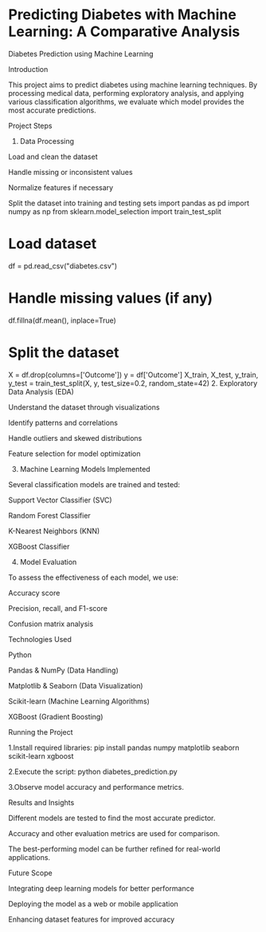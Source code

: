 # Predicting Diabetes with Machine Learning: A Comparative Analysis
 
Diabetes Prediction using Machine Learning

Introduction

This project aims to predict diabetes using machine learning techniques. By processing medical data, performing exploratory analysis, and applying various classification algorithms, we evaluate which model provides the most accurate predictions.

Project Steps

1. Data Processing

Load and clean the dataset

Handle missing or inconsistent values

Normalize features if necessary

Split the dataset into training and testing sets
import pandas as pd
import numpy as np
from sklearn.model_selection import train_test_split

# Load dataset
df = pd.read_csv("diabetes.csv")

# Handle missing values (if any)
df.fillna(df.mean(), inplace=True)

# Split the dataset
X = df.drop(columns=['Outcome'])
y = df['Outcome']
X_train, X_test, y_train, y_test = train_test_split(X, y, test_size=0.2, random_state=42)
2. Exploratory Data Analysis (EDA)

Understand the dataset through visualizations

Identify patterns and correlations

Handle outliers and skewed distributions

Feature selection for model optimization

3. Machine Learning Models Implemented

Several classification models are trained and tested:

Support Vector Classifier (SVC)

Random Forest Classifier

K-Nearest Neighbors (KNN)

XGBoost Classifier

4. Model Evaluation

To assess the effectiveness of each model, we use:

Accuracy score

Precision, recall, and F1-score

Confusion matrix analysis

Technologies Used

Python

Pandas & NumPy (Data Handling)

Matplotlib & Seaborn (Data Visualization)

Scikit-learn (Machine Learning Algorithms)

XGBoost (Gradient Boosting)

Running the Project

1.Install required libraries:
pip install pandas numpy matplotlib seaborn scikit-learn xgboost

2.Execute the script:
python diabetes_prediction.py

3.Observe model accuracy and performance metrics.

Results and Insights

Different models are tested to find the most accurate predictor.

Accuracy and other evaluation metrics are used for comparison.

The best-performing model can be further refined for real-world applications.

Future Scope

Integrating deep learning models for better performance

Deploying the model as a web or mobile application

Enhancing dataset features for improved accuracy


